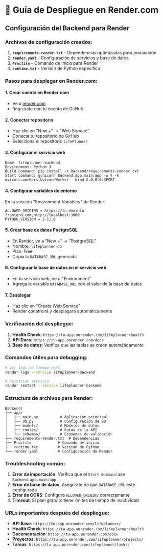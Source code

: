 # 🚀 Guía de Despliegue en Render.com

## Configuración del Backend para Render

### Archivos de configuración creados:

1. **`requirements-render.txt`** - Dependencias optimizadas para producción
2. **`render.yaml`** - Configuración de servicios y base de datos
3. **`Procfile`** - Comando de inicio para Render
4. **`runtime.txt`** - Versión de Python específica

### Pasos para desplegar en Render.com:

#### 1. Crear cuenta en Render.com
- Ve a [render.com](https://render.com)
- Regístrate con tu cuenta de GitHub

#### 2. Conectar repositorio
- Haz clic en "New +" → "Web Service"
- Conecta tu repositorio de GitHub
- Selecciona el repositorio `LifePlanner`

#### 3. Configurar el servicio web
```
Name: lifeplanner-backend
Environment: Python 3
Build Command: pip install -r Backend/requirements-render.txt
Start Command: gunicorn Backend.app.main:app -w 4 -k uvicorn.workers.UvicornWorker --bind 0.0.0.0:$PORT
```

#### 4. Configurar variables de entorno
En la sección "Environment Variables" de Render:

```
ALLOWED_ORIGINS = https://tu-dominio-frontend.com,http://localhost:3000
PYTHON_VERSION = 3.11.0
```

#### 5. Crear base de datos PostgreSQL
- En Render, ve a "New +" → "PostgreSQL"
- Nombre: `lifeplanner-db`
- Plan: Free
- Copia la `DATABASE_URL` generada

#### 6. Configurar la base de datos en el servicio web
- En tu servicio web, ve a "Environment"
- Agrega la variable `DATABASE_URL` con el valor de la base de datos

#### 7. Desplegar
- Haz clic en "Create Web Service"
- Render construirá y desplegará automáticamente

### Verificación del despliegue:

1. **Health Check**: `https://tu-app.onrender.com/lifeplanner/health`
2. **API Docs**: `https://tu-app.onrender.com/docs`
3. **Base de datos**: Verifica que las tablas se creen automáticamente

### Comandos útiles para debugging:

```bash
# Ver logs en tiempo real
render logs --service lifeplanner-backend

# Reiniciar servicio
render restart --service lifeplanner-backend
```

### Estructura de archivos para Render:

```
Backend/
├── app/
│   ├── main.py          # Aplicación principal
│   ├── db.py            # Configuración de BD
│   ├── models/          # Modelos de datos
│   ├── routes/          # Rutas de la API
│   └── schemas/         # Esquemas de validación
├── requirements-render.txt  # Dependencias
├── Procfile            # Comando de inicio
├── runtime.txt         # Versión de Python
└── render.yaml         # Configuración de Render
```

### Troubleshooting común:

1. **Error de importación**: Verifica que el `Start Command` use `Backend.app.main:app`
2. **Error de base de datos**: Asegúrate de que `DATABASE_URL` esté configurada
3. **Error de CORS**: Configura `ALLOWED_ORIGINS` correctamente
4. **Timeout**: El plan gratuito tiene límites de tiempo de inactividad

### URLs importantes después del despliegue:

- **API Base**: `https://tu-app.onrender.com/lifeplanner/`
- **Health Check**: `https://tu-app.onrender.com/lifeplanner/health`
- **Documentación**: `https://tu-app.onrender.com/docs`
- **Proyectos**: `https://tu-app.onrender.com/lifeplanner/projects/`
- **Tareas**: `https://tu-app.onrender.com/lifeplanner/tasks/`
